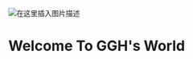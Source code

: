 ﻿![在这里插入图片描述](https://img-blog.csdnimg.cn/20191031145836821.jpg?x-oss-process=image/watermark,type_ZmFuZ3poZW5naGVpdGk,shadow_10,text_aHR0cHM6Ly9ibG9nLmNzZG4ubmV0L3UwMTIwMTE5MTI=,size_16,color_FFFFFF,t_70)
# Welcome To GGH's World
